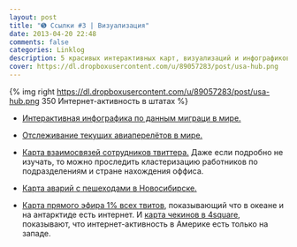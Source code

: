 ```yaml
---
layout: post
title: "➎ Ссылки #3 | Визуализация"
date: 2013-04-20 22:48
comments: false
categories: Linklog
description: 5 красивых интерактивных карт, визуализаций и инфографиков.
cover: https://dl.dropboxusercontent.com/u/89057283/post/usa-hub.png
---
```

{% img right https://dl.dropboxusercontent.com/u/89057283/post/usa-hub.png 350 Интернет-активность в штатах %}

* [Интерактивная инфографика по данным миграци в мире.](http://peoplemov.in/#t_RU)

* [Отслеживание текущих авиаперелётов в мире.](http://www.flightradar24.com/)

* [Карта взаимосвязей сотрудников твиттера.](http://moebio.com/newk/twitter/) Даже если подробно не изучать, то можно проследить кластеризацию работников по подразделениям и стране нахождения оффиса. 

* [Карта аварий с пешеходами в Новосибирске.](http://nick123.ru/dtp2011/#result)

* [Карта прямого эфира 1% всех твитов](http://tweetping.net/), показывающий что в океане и на антарктиде есть интернет. И [карта чекинов в 4square](https://foursquare.com/infographics/500million), показывают, что интернет-активность в Америке есть только на западе.

